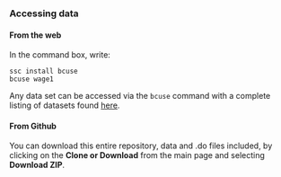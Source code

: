 ### Accessing data

#### From the web
In the command box, write:
```
ssc install bcuse
bcuse wage1
```
Any data set can be accessed via the ```bcuse``` command with a complete listing of datasets found [here](http://fmwww.bc.edu/ec-p/data/wooldridge/datasets.list.html).

#### From Github
You can download this entire repository, data and .do files included, by clicking on the **Clone or Download** from the main page and selecting **Download ZIP**.

